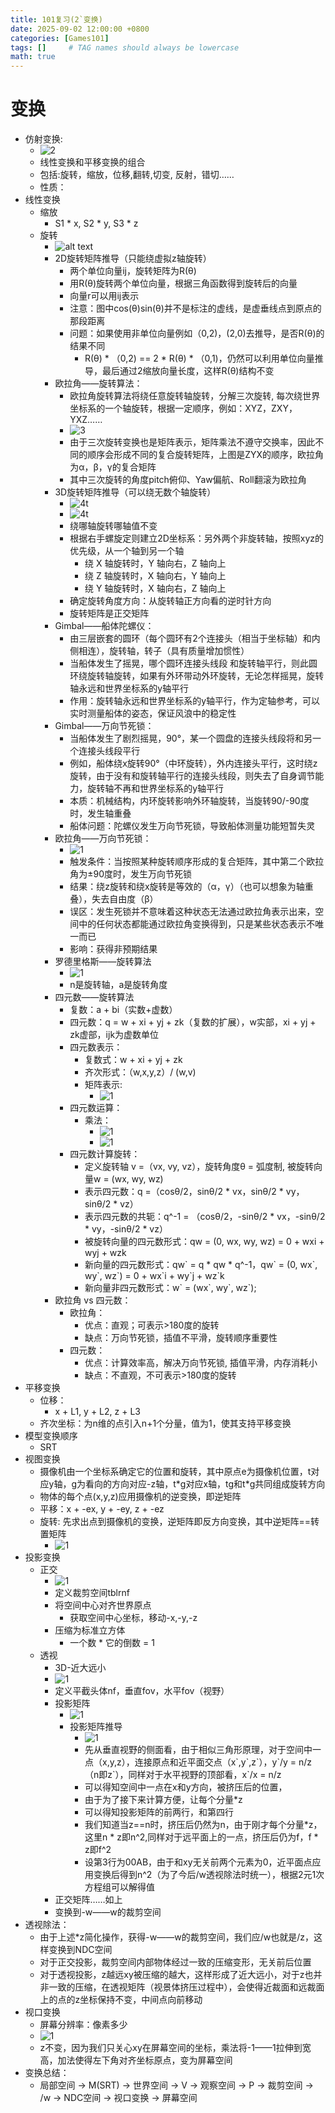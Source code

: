 ```yaml
---
title: 101复习(2`变换)
date: 2025-09-02 12:00:00 +0800
categories: [Games101]
tags: []     # TAG names should always be lowercase
math: true
---
```


# 变换

* 仿射变换:
  * ![2](/assets/img/blog/Games101/仿射变换.png)
  * 线性变换和平移变换的组合
  * 包括:旋转，缩放，位移,翻转,切变, 反射，错切……
  * 性质：
* 线性变换
  * 缩放
    * S1 * x, S2 * y, S3 * z
  * 旋转
    * ![alt text](/assets/img/blog/Games101/2D旋转矩阵推导.png)
    * 2D旋转矩阵推导（只能绕虚拟z轴旋转）
      * 两个单位向量ij，旋转矩阵为R(θ)
      * 用R(θ)旋转两个单位向量，根据三角函数得到旋转后的向量
      * 向量r可以用ij表示
      * 注意：图中cos(θ)sin(θ)并不是标注的虚线，是虚垂线点到原点的那段距离
      * 问题：如果使用非单位向量例如（0,2)，(2,0)去推导，是否R(θ)的结果不同
        * R(θ) * （0,2) == 2 * R(θ) * （0,1)，仍然可以利用单位向量推导，最后通过2缩放向量长度，这样R(θ)结构不变
    * 欧拉角——旋转算法：
      * 欧拉角旋转算法将绕任意旋转轴旋转，分解三次旋转, 每次绕世界坐标系的一个轴旋转，根据一定顺序，例如：XYZ，ZXY，YXZ……
      * ![3](/assets/img/blog/Games101/3维欧拉复合矩阵.png)
      * 由于三次旋转变换也是矩阵表示，矩阵乘法不遵守交换率，因此不同的顺序会形成不同的复合旋转矩阵，上图是ZYX的顺序，欧拉角为α，β，γ的复合矩阵
      * 其中三次旋转的角度pitch俯仰、Yaw偏航、Roll翻滚为欧拉角
    * 3D旋转矩阵推导（可以绕无数个轴旋转）
      * ![4t](/assets/img/blog/Games101/3维旋转矩阵.png)
      * ![4t](/assets/img/blog/Games101/绕y旋转.png)
      * 绕哪轴旋转哪轴值不变
      * 根据右手螺旋定则建立2D坐标系：另外两个非旋转轴，按照xyz的优先级，从一个轴到另一个轴
        * 绕 X 轴旋转时，Y 轴向右，Z 轴向上 
        * 绕 Z 轴旋转时，X 轴向右，Y 轴向上
        * 绕 Y 轴旋转时，X 轴向右，Z 轴向上
      * 确定旋转角度方向：从旋转轴正方向看的逆时针方向
      * 旋转矩阵是正交矩阵
    * Gimbal——船体陀螺仪：
      * 由三层嵌套的圆环（每个圆环有2个连接头（相当于坐标轴）和内侧相连），旋转轴，转子（具有质量增加惯性）
      * 当船体发生了摇晃，哪个圆环连接头线段 和旋转轴平行，则此圆环绕旋转轴旋转，如果有外环带动外环旋转，无论怎样摇晃，旋转轴永远和世界坐标系的y轴平行
      * 作用：旋转轴永远和世界坐标系的y轴平行，作为定轴参考，可以实时测量船体的姿态，保证风浪中的稳定性
    * Gimbal——万向节死锁：
      * 当船体发生了剧烈摇晃，90°，某一个圆盘的连接头线段将和另一个连接头线段平行
      * 例如，船体绕x旋转90°（中环旋转），外内连接头平行，这时绕z旋转，由于没有和旋转轴平行的连接头线段，则失去了自身调节能力，旋转轴不再和世界坐标系的y轴平行
      * 本质：机械结构，内环旋转影响外环轴旋转，当旋转90/-90度时，发生轴重叠
      * 船体问题：陀螺仪发生万向节死锁，导致船体测量功能短暂失灵
    * 欧拉角——万向节死锁：
      * ![1](/assets/img/blog/Games101/万向节死锁.png)
      * 触发条件：当按照某种旋转顺序形成的复合矩阵，其中第二个欧拉角为±90度时，发生万向节死锁
      * 结果：绕z旋转和绕x旋转是等效的（α，γ）（也可以想象为轴重叠），失去自由度（β）
      * 误区：发生死锁并不意味着这种状态无法通过欧拉角表示出来，空间中的任何状态都能通过欧拉角变换得到，只是某些状态表示不唯一而已
      * 影响：获得非预期结果
    * 罗德里格斯——旋转算法
      * ![1](/assets/img/blog/Games101/罗德里格斯旋转算法.png)
      * n是旋转轴，a是旋转角度
    * 四元数——旋转算法
      * 复数：a + bi（实数+虚数）
      * 四元数：q = w + xi + yj + zk（复数的扩展），w实部，xi + yj + zk虚部，ijk为虚数单位
      * 四元数表示：
        * 复数式：w + xi + yj + zk
        * 齐次形式：（w,x,y,z）/ (w,v)
        * 矩阵表示:
          * ![1](/assets/img/blog/Games101/四元数矩阵表示.png)
      * 四元数运算：
        * 乘法：
          * ![1](/assets/img/blog/Games101/四元数乘法.png)
          * ![1](/assets/img/blog/Games101/乘法运算表.png)
      * 四元数计算旋转：
        * 定义旋转轴 v =（vx, vy, vz），旋转角度θ = 弧度制, 被旋转向量w = (wx, wy, wz)
        * 表示四元数：q =（cosθ/2，sinθ/2 * vx，sinθ/2 * vy，sinθ/2 * vz）
        * 表示四元数的共轭：q^-1 = （cosθ/2，-sinθ/2 * vx，-sinθ/2 * vy，-sinθ/2 * vz）
        * 被旋转向量的四元数形式：qw = (0, wx, wy, wz) = 0 + wxi + wyj + wzk
        * 新向量的四元数形式：qw\` = q * qw * q^-1，qw\` = (0, wx\`, wy\`, wz\`) = 0 + wx\`i + wy\`j + wz\`k
        * 新向量非四元数形式：w\` = (wx\`, wy\`, wz\`);
    * 欧拉角 vs 四元数：
      * 欧拉角：
        * 优点：直观；可表示>180度的旋转
        * 缺点：万向节死锁，插值不平滑，旋转顺序重要性
      * 四元数：
        * 优点：计算效率高，解决万向节死锁, 插值平滑，内存消耗小
        * 缺点：不直观，不可表示>180度的旋转
* 平移变换
  * 位移：
    * x + L1, y + L2, z + L3
  * 齐次坐标：为n维的点引入n+1个分量，值为1，使其支持平移变换
* 模型变换顺序
  * SRT
* 视图变换
  * 摄像机由一个坐标系确定它的位置和旋转，其中原点e为摄像机位置，t对应y轴，g为看向的方向对应-z轴，t*g对应x轴，tg和t\*g共同组成旋转方向
  * 物体的每个点(x,y,z)应用摄像机的逆变换，即逆矩阵
  * 平移：x + -ex, y + -ey, z + -ez
  * 旋转: 先求出点到摄像机的变换，逆矩阵即反方向变换，其中逆矩阵==转置矩阵
    * ![1](/assets/img/blog/Games101/摄像机变换.png)
* 投影变换
  * 正交
    * ![1](/assets/img/blog/Games101/正交变换.png)
    * 定义裁剪空间tblrnf
    * 将空间中心对齐世界原点
      * 获取空间中心坐标，移动-x,-y,-z
    * 压缩为标准立方体
      * 一个数 * 它的倒数 = 1
  * 透视
    * 3D-近大远小
    * ![1](/assets/img/blog/Games101/合并结果.png)
    * 定义平截头体nf，垂直fov，水平fov（视野）
    * 投影矩阵
      * ![1](/assets/img/blog/Games101/透视变换.png)
      * 投影矩阵推导
        * ![1](/assets/img/blog/Games101/投影矩阵推导.png)
        * 先从垂直视野的侧面看，由于相似三角形原理，对于空间中一点（x,y,z），连接原点和近平面交点（x\`,y\`,z\`），y\`/y = n/z（n即z\`），同样对于水平视野的顶部看，x`/x = n/z
        * 可以得知空间中一点在x和y方向，被挤压后的位置，
        * 由于为了接下来计算方便，让每个分量*z
        * 可以得知投影矩阵的前两行，和第四行
        * 我们知道当z==n时，挤压后仍然为n，由于刚才每个分量*z，这里n * z即n^2,同样对于远平面上的一点，挤压后仍为f，f * z即f^2
        * 设第3行为00AB，由于和xy无关前两个元素为0，近平面点应用变换后得到n^2（为了今后/w透视除法时统一），根据2元1次方程组可以解得值
    * 正交矩阵……如上
    * 变换到-w——w的裁剪空间
* 透视除法：
  * 由于上述*z简化操作，获得-w——w的裁剪空间，我们应/w也就是/z，这样变换到NDC空间
  * 对于正交投影，裁剪空间内部物体经过一致的压缩变形，无关前后位置
  * 对于透视投影，z越远xy被压缩的越大，这样形成了近大远小，对于z也并非一致的压缩，在透视矩阵（视景体挤压过程中），会使得近裁面和远裁面上的点的z坐标保持不变，中间点向前移动
* 视口变换
  * 屏幕分辨率：像素多少
  * ![1](/assets/img/blog/Games101/视口变换.png)
  * z不变，因为我们只关心xy在屏幕空间的坐标，乘法将-1——1拉伸到宽高，加法使得左下角对齐坐标原点，变为屏幕空间
* 变换总结：
  * 局部空间 -> M(SRT) -> 世界空间 -> V -> 观察空间 -> P -> 裁剪空间 -> /w -> NDC空间 -> 视口变换 -> 屏幕空间